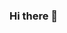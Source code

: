 ### Hi there 👋

<!--
**lmh77/lmh77** is a ✨ _special_ ✨ repository because its `README.md` (this file) appears on your GitHub profile.

Here are some ideas to get you started:

![lmh77's github stats](https://github-readme-stats.vercel.app/api?username=lmh77&show_icons=true&theme=radical)

-->

